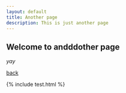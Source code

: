 ```yaml
---
layout: default
title: Another page
description: This is just another page
---
```


## Welcome to andddother page

_yay_

[back](./)


 {% include test.html %}
